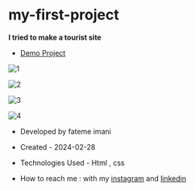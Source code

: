 # my-first-project

**I tried to make a tourist site**

- [Demo Project](https://fatemeimani8118.github.io/simple-trick/)

![1](https://github.com/fatemeimani8118/my-first-project/assets/137331610/0999b1d3-583a-4df2-98f5-c07565bcab1e)

![2](https://github.com/fatemeimani8118/my-first-project/assets/137331610/7ccd4b35-eb4b-41d9-b239-13352f17d4ed)

![3](https://github.com/fatemeimani8118/my-first-project/assets/137331610/80498a58-aba8-43da-9eac-e5db07842d75)

![4](https://github.com/fatemeimani8118/my-first-project/assets/137331610/ed2cd2a9-07ab-4501-ba03-686f6b9e6ed9)

- Developed by fateme imani

- Created - 2024-02-28

- Technologies Used - Html , css

- How to reach me : with my [instagram](https://www.instagram.com/fatemeimanii-dev) and [linkedin](https://www.linkedin.com/in/fateme-imani-5370a2221/)
